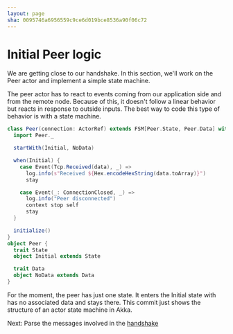 ```yaml
---
layout: page
sha: 0095746a6956559c9ce6d019bce8536a90f06c72
---
```


# Initial Peer logic

We are getting close to our handshake. In this section, we'll work on the Peer actor and implement a simple
state machine.

The peer actor has to react to events coming from our application side and from the remote node. Because of this,
it doesn't follow a linear behavior but reacts in response to outside inputs. The best way to code this type
of behavior is with a state machine.

```scala
class Peer(connection: ActorRef) extends FSM[Peer.State, Peer.Data] with ActorLogging {
  import Peer._

  startWith(Initial, NoData)

  when(Initial) {
    case Event(Tcp.Received(data), _) =>
      log.info(s"Received ${Hex.encodeHexString(data.toArray)}")
      stay

    case Event(_: ConnectionClosed, _) =>
      log.info("Peer disconnected")
      context stop self
      stay
  }

  initialize()
}
object Peer {
  trait State
  object Initial extends State

  trait Data
  object NoData extends Data
}
```

For the moment, the peer has just one state. It enters the Initial state with has no associated data and stays
there. This commit just shows the structure of an actor state machine in Akka.

Next: Parse the messages involved in the [handshake]({{site.baseurl}}/handshake/parse-handshake.html)

